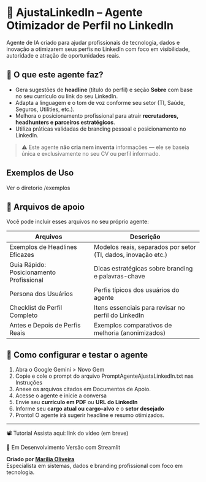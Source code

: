 # 🤝 AjustaLinkedIn – Agente Otimizador de Perfil no LinkedIn

Agente de IA criado para ajudar profissionais de tecnologia, dados e inovação a otimizarem seus perfis no LinkedIn com foco em visibilidade, autoridade e atração de oportunidades reais.

## 📌 O que este agente faz?

- Gera sugestões de **headline** (título do perfil) e seção **Sobre** com base no seu currículo ou link do seu LinkedIn.
- Adapta a linguagem e o tom de voz conforme seu setor (TI, Saúde, Seguros, Utilities, etc.).
- Melhora o posicionamento profissional para atrair **recrutadores, headhunters e parceiros estratégicos**.
- Utiliza práticas validadas de branding pessoal e posicionamento no LinkedIn.

> ⚠️ Este agente **não cria nem inventa** informações — ele se baseia única e exclusivamente no seu CV ou perfil informado.

## Exemplos de Uso

Ver o diretorio /exemplos

## 📎 Arquivos de apoio

Você pode incluir esses arquivos no seu próprio agente:

| Arquivos                              | Descrição                                                                 |
|-------------------------------------|---------------------------------------------------------------------------|
| Exemplos de Headlines Eficazes      | Modelos reais, separados por setor (TI, dados, inovação etc.)             |
| Guia Rápido: Posicionamento Profissional | Dicas estratégicas sobre branding e palavras-chave                     |
| Persona dos Usuários                | Perfis típicos dos usuários do agente                                     |
| Checklist de Perfil Completo        | Itens essenciais para revisar no perfil do LinkedIn                       |
| Antes e Depois de Perfis Reais      | Exemplos comparativos de melhoria (anonimizados)                          |

## 🚀 Como configurar e testar o agente

1. Abra o Google Gemini > Novo Gem
2. Copie e cole o prompt do arquivo PromptAgenteAjustaLinkedIn.txt nas Instruções
3. Anexe os arquivos citados em Documentos de Apoio.
4. Acesse o agente e inicie a conversa
5. Envie seu **currículo em PDF** ou **URL do LinkedIn**
6. Informe seu **cargo atual ou cargo-alvo** e o **setor desejado**
7. Pronto! O agente irá sugerir headline e resumo otimizados.

---
📽️ Tutorial
Assista aqui: link do vídeo (em breve)

🧪 Em Desenvolvimento
Versão com Streamlit


**Criado por [Marília Oliveira](https://www.linkedin.com/in/moliveira1307/)**  
Especialista em sistemas, dados e branding profissional com foco em tecnologia.




